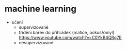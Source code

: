 # machine learning

- učení
  - supervizované
  - třídění barev do přihrádek (matice, pokus/omyl) <https://www.youtube.com/watch?v=C0YkB4QRg7E>
  - nesupervizované
